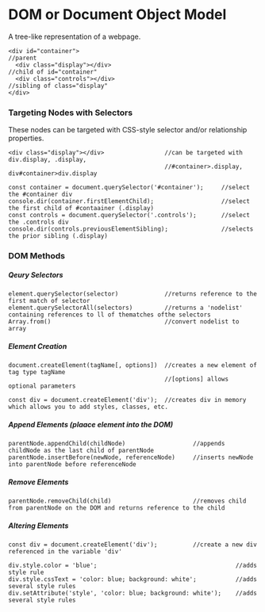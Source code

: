 # DOM or Document Object Model
A tree-like representation of a webpage. 

    <div id="container">                                                //parent
      <div class="display"></div>                                       //child of id="container"
      <div class="controls"></div>                                      //sibling of class="display"
    </div>

### Targeting Nodes with Selectors
These nodes can be targeted with CSS-style selector and/or relationship properties.

    <div class="display"></div>                 //can be targeted with div.display, .display,
                                                //#container>.display, div#container>div.display
    
    const container = document.querySelector('#container');     //select the #container div
    console.dir(container.firstElementChild);                   //select the first child of #contaainer (.display)
    const controls = document.querySelector('.controls');       //select the .controls div
    console.dir(controls.previousElementSibling);               //selects the prior sibling (.display)
    
### DOM Methods
##### Qeury Selectors
    element.querySelector(selector)             //returns reference to the first match of selector
    element.querySelectorAll(selectors)         //returns a 'nodelist' containing references to ll of thematches ofthe selectors
    Array.from()                                //convert nodelist to array
##### Element Creation
    document.createElement(tagName[, options])  //creates a new element of tag type tagName
                                                //[options] allows optional parameters
                                                
    const div = document.createElement('div');  //creates div in memory which allows you to add styles, classes, etc.

##### Append Elements (plaace element into the DOM)
    parentNode.appendChild(childNode)                   //appends childNode as the last child of parentNode
    parentNode.insertBefore(newNode, referenceNode)     //inserts newNode into parentNode before referenceNode
    
##### Remove Elements
    parentNode.removeChild(child)                       //removes child from parentNode on the DOM and returns reference to the child

##### Altering Elements
    const div = document.createElement('div');          //create a new div referenced in the variable 'div'
    
    div.style.color = 'blue';                                       //adds style rule
    div.style.cssText = 'color: blue; background: white';           //adds several style rules
    div.setAttribute('style', 'color: blue; background: white');    //adds several style rules
    
    
    
    
    
    
    
    
    
    
    
    
    
    
    
    
    
    
    
    
